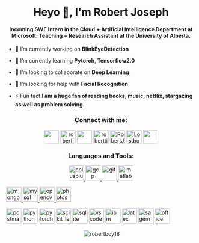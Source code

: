 <h1 align="center">Heyo 👋, I'm Robert Joseph</h1>
<h4 align="center">Incoming SWE Intern in the Cloud + Artificial Intelligence Department at Microsoft. Teaching + Research Assistant at the University of Alberta.</h3>

- 🔭 I’m currently working on **BlinkEyeDetection**

- 🌱 I’m currently learning **Pytorch, Tensorflow2.0**

- 👯 I’m looking to collaborate on **Deep Learning**

- 🤝 I’m looking for help with **Facial Recognition**

- ⚡ Fun fact **I am a huge fan of reading books, music, netflix, stargazing as well as problem solving.**

<!-- BLOG-POST-LIST:START -->
<!-- BLOG-POST-LIST:END -->

<h3 align="center">Connect with me:</h3>
<p align="center">
<a href="https://linkedin.com/in/robert-joseph-2001" target="blank"><img align="center" src="https://www.flaticon.com/svg/static/icons/svg/174/174857.svg" height="35" width="40" /></a>
<a href="https://kaggle.com/robertjoseph2001" target="blank"><img align="center" src="https://res-1.cloudinary.com/crunchbase-production/image/upload/c_lpad,f_auto,q_auto:eco/v1487254066/fdtorqyze7ziyevrwg9q.png" alt="robertjoseph2001" height="35" width="40" /></a>
<a href="https://fb.com/robertj2001" target="blank"><img align="center" src="https://www.flaticon.com/svg/static/icons/svg/733/733547.svg" height="35" width="40" /></a>
<a href="https://instagram.com/roberttj.1" target="blank"><img align="center" src="https://www.flaticon.com/svg/static/icons/svg/174/174855.svg" alt="roberttj.1" height="35" width="40" /></a>
<a href="https://twitter.com/RobertJ62431533" target="blank"><img align="center" src="https://www.flaticon.com/svg/static/icons/svg/733/733579.svg" alt="RobertJ62431533" height="35" width="40" /></a>
<a href="https://discord.gg/Lostboy#2048" target="blank"><img align="center" src="https://www.flaticon.com/svg/static/icons/svg/2111/2111370.svg" alt="Lostboy#2048" height="35" width="40" /></a>
<a href="https://my.playstation.com/profile/aestheticboyy18" target="blank"><img align="center" src="https://www.flaticon.com/svg/static/icons/svg/336/336209.svg" height="35" width="40" /></a>

</p>

<h3 align="center">Languages and Tools:</h3>
<p align="center"> <a href="https://www.w3schools.com/cpp/" target="_blank"> <img src="https://www.flaticon.com/svg/static/icons/svg/919/919841.svg" alt="cplusplus" width="40" height="40"/> </a> 
<a href="https://cloud.google.com" target="_blank"> <img src="https://www.vectorlogo.zone/logos/google_cloud/google_cloud-icon.svg" alt="gcp" width="40" height="40"/> </a>
<a href="https://git-scm.com/" target="_blank"> <img src="https://www.vectorlogo.zone/logos/git-scm/git-scm-icon.svg" alt="git" width="40" height="40"/> </a>  <a href="https://www.mathworks.com/" target="_blank"> <img src="https://upload.wikimedia.org/wikipedia/commons/thumb/2/21/Matlab_Logo.png/668px-Matlab_Logo.png" alt="matlab" width="40" height="40"/> </a>
 
 <a href="https://www.mongodb.com/" target="_blank"> <img src="https://img.icons8.com/color/452/mongodb.png" alt="mongodb" width="40" height="40"/> </a> <a href="https://www.mysql.com/" target="_blank"> <img src="https://www.flaticon.com/svg/static/icons/svg/919/919836.svg" alt="mysql" width="40" height="40"/> </a> <a href="https://opencv.org/" target="_blank"> <img src="https://www.vectorlogo.zone/logos/opencv/opencv-icon.svg" alt="opencv" width="40" height="40"/> </a> <a href="https://www.photoshop.com/en" target="_blank"> <img src="https://www.flaticon.com/svg/static/icons/svg/888/888872.svg" alt="photoshop" width="40" height="40"/> 

</a> <a href="https://postman.com" target="_blank"> <img src="https://www.vectorlogo.zone/logos/getpostman/getpostman-icon.svg" alt="postman" width="40" height="40"/> </a> <a href="https://www.python.org" target="_blank"> <img src="https://www.flaticon.com/svg/static/icons/svg/919/919852.svg" alt="python" width="40" height="40"/> </a> <a href="https://pytorch.org/" target="_blank"> <img src="https://www.vectorlogo.zone/logos/pytorch/pytorch-icon.svg" alt="pytorch" width="40" height="40"/> </a> <a href="https://scikit-learn.org/" target="_blank"> <img src="https://upload.wikimedia.org/wikipedia/commons/0/05/Scikit_learn_logo_small.svg" alt="scikit_learn" width="40" height="40"/> </a> <a href="https://www.sqlite.org/" target="_blank"> <img src="https://www.vectorlogo.zone/logos/sqlite/sqlite-icon.svg" alt="sqlite" width="40" height="40"/>
<a href="https://code.visualstudio.com/" target="_blank"> <img src="https://user-images.githubusercontent.com/674621/71187801-14e60a80-2280-11ea-94c9-e56576f76baf.png" alt="vscode" width="40" height="40"/> 
<a href="https://cloud.ibm.com/" target="_blank"> <img src="https://i.pinimg.com/originals/b0/b1/8b/b0b18bd010c5851b5f82d0a98bfde369.png" alt="ibm cloud" width="40" height="40"/> 
<a href="https://www.latex-project.org/" target="_blank"> <img src="https://i.ibb.co/5T3r3QH/latex-2.png" alt="latex" width="40" height="40"/>  </a> 
<a href="https://www.sagemath.org/" target="_blank"> <img src="https://cdn6.aptoide.com/imgs/5/7/3/573dc12a92de4cedf8e155d1eb6ffc08_icon.png" alt="sagemath" width="40" height="40"/>  </a> 
<a href="https://www.office.com/" target="_blank"> <img src="https://www.flaticon.com/svg/static/icons/svg/888/888867.svg" alt="office" width="40" height="40"/>  </a> 
  </p>

<p align = "center">&nbsp;<img align="center" src="https://github-readme-stats.vercel.app/api?username=robertboy18&show_icons=true&locale=en" alt="robertboy18" /></p>
